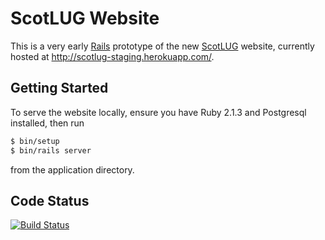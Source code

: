 ScotLUG Website
===============

This is a very early [Rails](http://rubyonrails.org/) prototype of the new [ScotLUG](http://www.scotlug.org.uk/wiki/Welcome) website, currently hosted at http://scotlug-staging.herokuapp.com/.

Getting Started
---------------

To serve the website locally, ensure you have Ruby 2.1.3 and Postgresql installed, then run
```sh
$ bin/setup
$ bin/rails server
```
from the application directory.

Code Status
-----------

[![Build Status](https://travis-ci.org/ScotLUG/Website.svg)](https://travis-ci.org/ScotLUG/Website)
